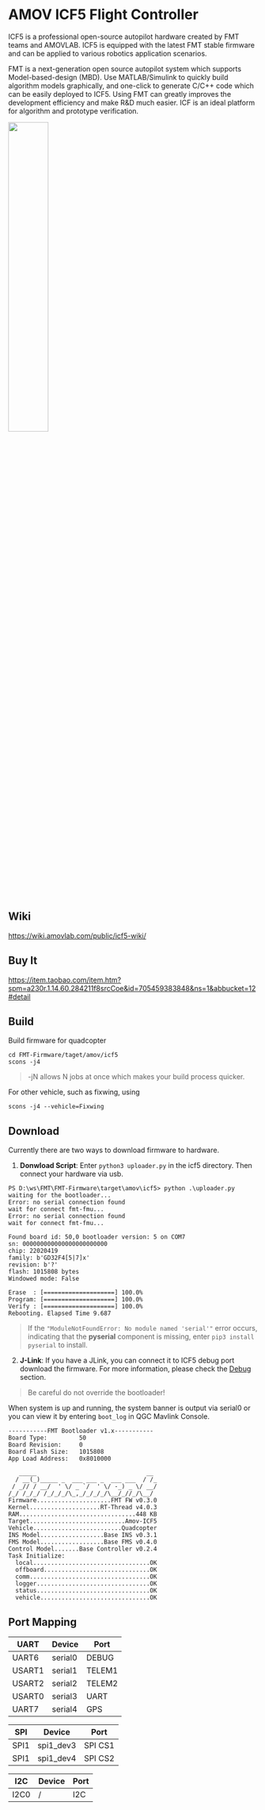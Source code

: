 AMOV ICF5 Flight Controller
============================

ICF5 is a professional open-source autopilot hardware created by FMT teams and AMOVLAB. ICF5 is equipped with the latest FMT stable firmware and can be applied to various robotics application scenarios.

FMT is a next-generation open source autopilot system which supports Model-based-design (MBD). Use MATLAB/Simulink to quickly build algorithm models graphically, and one-click to generate C/C++ code which can be easily deployed to ICF5. Using FMT can greatly improves the development  efficiency and make R&D much easier. ICF is an ideal platform for algorithm and prototype verification.

<img src="https://qiniu.md.amovlab.com/img/m/202303/20230304/0949205159518958801485824.jpg" width="40%">

## Wiki

https://wiki.amovlab.com/public/icf5-wiki/

## Buy It
https://item.taobao.com/item.htm?spm=a230r.1.14.60.284211f8srcCoe&id=705459383848&ns=1&abbucket=12#detail

## Build

Build firmware for quadcopter

```
cd FMT-Firmware/taget/amov/icf5
scons -j4
```

> -jN allows N jobs at once which makes your build process quicker.

For other vehicle, such as fixwing, using

```
scons -j4 --vehicle=Fixwing
```

## Download

Currently there are two ways to download firmware to hardware.

1. **Donwload Script**: Enter `python3 uploader.py` in the icf5 directory. Then connect your hardware via usb.

```
PS D:\ws\FMT\FMT-Firmware\target\amov\icf5> python .\uploader.py
waiting for the bootloader...
Error: no serial connection found
wait for connect fmt-fmu...
Error: no serial connection found
wait for connect fmt-fmu...

Found board id: 50,0 bootloader version: 5 on COM7
sn: 000000000000000000000000
chip: 22020419
family: b'GD32F4[5|7]x'
revision: b'?'
flash: 1015808 bytes
Windowed mode: False

Erase  : [====================] 100.0%
Program: [====================] 100.0%
Verify : [====================] 100.0%
Rebooting. Elapsed Time 9.687
```

> If the `"ModuleNotFoundError: No module named 'serial'"` error occurs, indicating that the **pyserial** component is missing, enter `pip3 install pyserial` to install.

2. **J-Link**: If you have a JLink, you can connect it to ICF5 debug port download the firmware. For more information, please check the [Debug](https://firmament-autopilot.github.io/FMT-DOCS/#/introduction/debug) section.

> Be careful do not override the bootloader!

When system is up and running, the system banner is output via serial0 or you can view it by entering `boot_log` in QGC Mavlink Console.

```
-----------FMT Bootloader v1.x-----------
Board Type:         50
Board Revision:     0
Board Flash Size:   1015808
App Load Address:   0x8010000

   _____                               __
  / __(_)_____ _  ___ ___ _  ___ ___  / /_
 / _// / __/  ' \/ _ `/  ' \/ -_) _ \/ __/
/_/ /_/_/ /_/_/_/\_,_/_/_/_/\__/_//_/\__/
Firmware.....................FMT FW v0.3.0
Kernel....................RT-Thread v4.0.3
RAM.................................448 KB
Target...........................Amov-ICF5
Vehicle.........................Quadcopter
INS Model..................Base INS v0.3.1
FMS Model..................Base FMS v0.4.0
Control Model.......Base Controller v0.2.4
Task Initialize:
  local.................................OK
  offboard..............................OK
  comm..................................OK
  logger................................OK
  status................................OK
  vehicle...............................OK
```



## Port Mapping

|  UART   | Device  | Port |
|  ----   | ------  | ---- |
|  UART6 | serial0 | DEBUG |
|  USART1 | serial1 | TELEM1 |
|  USART2 | serial2 | TELEM2 |
|  USART0  | serial3 | UART |
|  UART7 | serial4 | GPS |

|  SPI   | Device  | Port |
|  ----   | ------  | ---- |
|  SPI1 | spi1_dev3 | SPI CS1 |
|  SPI1 | spi1_dev4 | SPI CS2 |

|  I2C   | Device  | Port |
|  ----   | ------  | ---- |
|  I2C0 | / | I2C |
